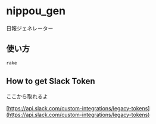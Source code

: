 # nippou_gen
日報ジェネレーター

## 使い方

```
rake
```

## How to get Slack Token

ここから取れるよ

[https://api.slack.com/custom-integrations/legacy-tokens](https://api.slack.com/custom-integrations/legacy-tokens)